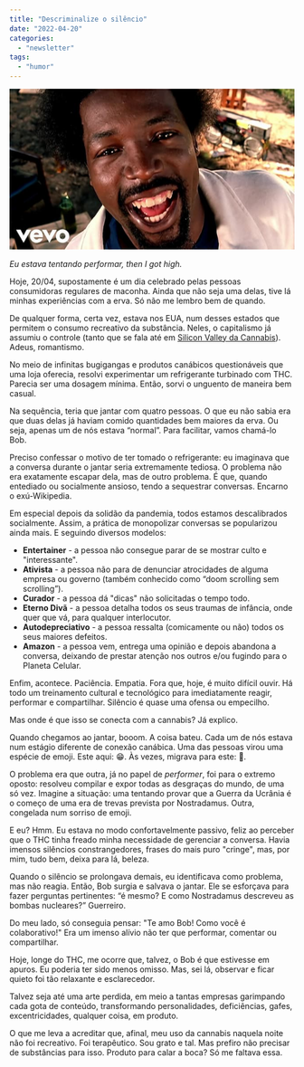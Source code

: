 ```yaml
---
title: "Descriminalize o silêncio"
date: "2022-04-20"
categories: 
  - "newsletter"
tags: 
  - "humor"
---
```


![afroman(1).jpg](images/133941aa-3bd1-49d2-9998-4a187be8d10f.jpg)

_Eu estava tentando performar, then I got high._

Hoje, 20/04, supostamente é um dia celebrado pelas pessoas consumidoras regulares de maconha. Ainda que não seja uma delas, tive lá minhas experiências com a erva. Só não me lembro bem de quando.

De qualquer forma, certa vez, estava nos EUA, num desses estados que permitem o consumo recreativo da substância. Neles, o capitalismo já assumiu o controle (tanto que se fala até em [Silicon Valley da Cannabis](https://www.youtube.com/watch?v=GhTYI3DeNgA)). Adeus, romantismo.

No meio de infinitas bugigangas e produtos canábicos questionáveis que uma loja oferecia, resolvi experimentar um refrigerante turbinado com THC. Parecia ser uma dosagem mínima. Então, sorvi o unguento de maneira bem casual.

Na sequência, teria que jantar com quatro pessoas. O que eu não sabia era que duas delas já haviam comido quantidades bem maiores da erva. Ou seja, apenas um de nós estava “normal”. Para facilitar, vamos chamá-lo Bob.

Preciso confessar o motivo de ter tomado o refrigerante: eu imaginava que a conversa durante o jantar seria extremamente tediosa. O problema não era exatamente escapar dela, mas de outro problema. É que, quando entediado ou socialmente ansioso, tendo a sequestrar conversas. Encarno o exú-Wikipedia.

Em especial depois da solidão da pandemia, todos estamos descalibrados socialmente. Assim, a prática de monopolizar conversas se popularizou ainda mais. E seguindo diversos modelos:

- **Entertainer** - a pessoa não consegue parar de se mostrar culto e "interessante".
- **Ativista** - a pessoa não para de denunciar atrocidades de alguma empresa ou governo (também conhecido como “doom scrolling sem scrolling”).
- **Curador** - a pessoa dá "dicas" não solicitadas o tempo todo.
- **Eterno Divã** - a pessoa detalha todos os seus traumas de infância, onde quer que vá, para qualquer interlocutor.
- **Autodepreciativo** - a pessoa ressalta (comicamente ou não) todos os seus maiores defeitos.
- **Amazon** - a pessoa vem, entrega uma opinião e depois abandona a conversa, deixando de prestar atenção nos outros e/ou fugindo para o Planeta Celular.

Enfim, acontece. Paciência. Empatia. Fora que, hoje, é muito difícil ouvir. Há todo um treinamento cultural e tecnológico para imediatamente reagir, performar e compartilhar. Silêncio é quase uma ofensa ou empecilho.

Mas onde é que isso se conecta com a cannabis? Já explico.

Quando chegamos ao jantar, booom. A coisa bateu. Cada um de nós estava num estágio diferente de conexão canábica. Uma das pessoas virou uma espécie de emoji. Este aqui: 😁. Às vezes, migrava para este: 🤣.

O problema era que outra, já no papel de _performer_, foi para o extremo oposto: resolveu compilar e expor todas as desgraças do mundo, de uma só vez. Imagine a situação: uma tentando provar que a Guerra da Ucrânia é o começo de uma era de trevas prevista por Nostradamus. Outra, congelada num sorriso de emoji.

E eu? Hmm. Eu estava no modo confortavelmente passivo, feliz ao perceber que o THC tinha freado minha necessidade de gerenciar a conversa. Havia imensos silêncios constrangedores, frases do mais puro "cringe", mas, por mim, tudo bem, deixa para lá, beleza.

Quando o silêncio se prolongava demais, eu identificava como problema, mas não reagia. Então, Bob surgia e salvava o jantar. Ele se esforçava para fazer perguntas pertinentes: “é mesmo? E como Nostradamus descreveu as bombas nucleares?” Guerreiro.

Do meu lado, só conseguia pensar: "Te amo Bob! Como você é colaborativo!" Era um imenso alívio não ter que performar, comentar ou compartilhar.

Hoje, longe do THC, me ocorre que, talvez, o Bob é que estivesse em apuros. Eu poderia ter sido menos omisso. Mas, sei lá, observar e ficar quieto foi tão relaxante e esclarecedor.

Talvez seja até uma arte perdida, em meio a tantas empresas garimpando cada gota de conteúdo, transformando personalidades, deficiências, gafes, excentricidades, qualquer coisa, em produto.

O que me leva a acreditar que, afinal, meu uso da cannabis naquela noite não foi recreativo. Foi terapêutico. Sou grato e tal. Mas prefiro não precisar de substâncias para isso. Produto para calar a boca? Só me faltava essa.
